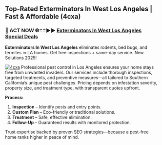 ## Top-Rated Exterminators In West Los Angeles | Fast & Affordable (4cxa)

<h3>🐜 ACT NOW 🌐==►► <a href="https://tinyurl.com/yc7vsfwc" rel="nofollow">Exterminators In West Los Angeles Special Deals</a></h3>

**Exterminators In West Los Angeles** eliminates rodents, bed bugs, and termites in LA homes. Get free inspections + same-day service. New Solutions 2025!

[![4cxa](https://i.imgur.com/1VzRXn8.jpeg)](https://tinyurl.com/yc7vsfwc)
Professional pest control in Los Angeles ensures your home stays free from unwanted invaders. Our services include thorough inspections, targeted treatments, and preventive measures—all tailored to Southern California’s unique pest challenges. Pricing depends on infestation severity, property size, and treatment type, with transparent quotes upfront.  

**Process:**  
1. **Inspection** – Identify pests and entry points.  
2. **Custom Plan** – Eco-friendly or traditional solutions.  
3. **Treatment** – Safe, effective elimination.  
4. **Follow-Up** – Guaranteed results with monitored protection.  

Trust expertise backed by proven SEO strategies—because a pest-free home ranks higher in peace of mind.